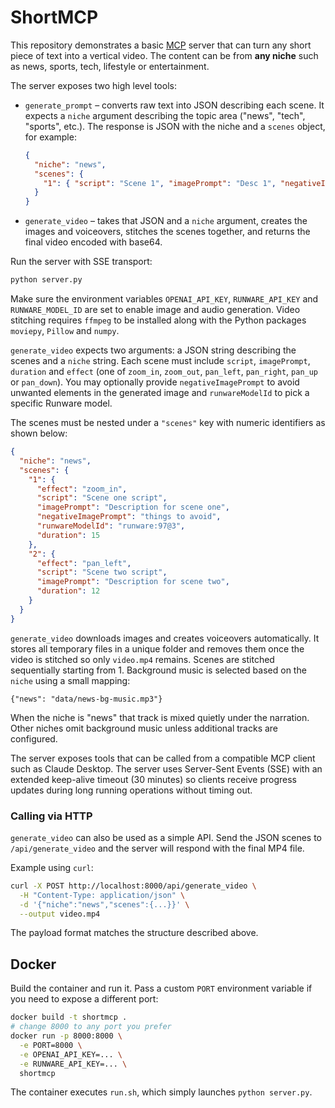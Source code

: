 # ShortMCP

This repository demonstrates a basic [MCP](https://github.com/manycoredai/mcp) server that can turn any short piece of text into a vertical video. The content can be from **any niche** such as news, sports, tech, lifestyle or entertainment.

The server exposes two high level tools:

- `generate_prompt` – converts raw text into JSON describing each scene. It expects a `niche` argument describing the topic area ("news", "tech", "sports", etc.). The response is JSON with the niche and a `scenes` object, for example:

  ```json
  {
    "niche": "news",
    "scenes": {
      "1": { "script": "Scene 1", "imagePrompt": "Desc 1", "negativeImagePrompt": "avoid", "runwareModelId": "runware:97@3", "effect": "zoom_in", "duration": 15 }
    }
  }
  ```
- `generate_video` – takes that JSON and a `niche` argument, creates the images and voiceovers, stitches the scenes together, and returns the final video encoded with base64.

Run the server with SSE transport:

```bash
python server.py
```

Make sure the environment variables `OPENAI_API_KEY`, `RUNWARE_API_KEY` and
`RUNWARE_MODEL_ID` are set to enable image and audio generation. Video
stitching requires `ffmpeg` to
be installed along with the Python packages `moviepy`, `Pillow` and `numpy`.

`generate_video` expects two arguments: a JSON string describing the scenes and a
`niche` string. Each scene must include `script`, `imagePrompt`, `duration` and
`effect` (one of `zoom_in`, `zoom_out`, `pan_left`, `pan_right`, `pan_up` or
`pan_down`). You may optionally provide `negativeImagePrompt` to avoid unwanted
elements in the generated image and `runwareModelId` to pick a specific
Runware model.

The scenes must be nested under a `"scenes"` key with numeric identifiers as
shown below:

```json
{
  "niche": "news",
  "scenes": {
    "1": {
      "effect": "zoom_in",
      "script": "Scene one script",
      "imagePrompt": "Description for scene one",
      "negativeImagePrompt": "things to avoid",
      "runwareModelId": "runware:97@3",
      "duration": 15
    },
    "2": {
      "effect": "pan_left",
      "script": "Scene two script",
      "imagePrompt": "Description for scene two",
      "duration": 12
    }
  }
}
```

`generate_video` downloads images and creates voiceovers automatically. It
stores all temporary files in a unique folder and removes them once the video is
stitched so only `video.mp4` remains. Scenes are stitched sequentially starting
from 1. Background music is selected based on the `niche` using a small mapping:

```
{"news": "data/news-bg-music.mp3"}
```

When the niche is "news" that track is mixed quietly under the narration. Other
niches omit background music unless additional tracks are configured.

The server exposes tools that can be called from a compatible MCP client such as Claude Desktop. The server uses Server-Sent Events (SSE) with an extended keep-alive timeout (30 minutes) so clients receive progress updates during long running operations without timing out.

### Calling via HTTP

`generate_video` can also be used as a simple API. Send the JSON scenes to
`/api/generate_video` and the server will respond with the final MP4 file.

Example using `curl`:

```bash
curl -X POST http://localhost:8000/api/generate_video \
  -H "Content-Type: application/json" \
  -d '{"niche":"news","scenes":{...}}' \
  --output video.mp4
```

The payload format matches the structure described above.

## Docker

Build the container and run it. Pass a custom `PORT` environment variable if you
need to expose a different port:

```bash
docker build -t shortmcp .
# change 8000 to any port you prefer
docker run -p 8000:8000 \
  -e PORT=8000 \
  -e OPENAI_API_KEY=... \
  -e RUNWARE_API_KEY=... \
  shortmcp
```

The container executes `run.sh`, which simply launches `python server.py`.
